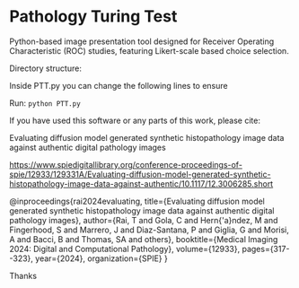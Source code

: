 # Pathology Turing Test
Python-based image presentation tool designed for Receiver Operating Characteristic (ROC) studies, featuring Likert-scale based choice selection.

Directory structure: 

Inside PTT.py you can change the following lines to ensure 

Run:
```python PTT.py```


If you have used this software or any parts of this work, please cite:

Evaluating diffusion model generated synthetic histopathology image data against authentic digital pathology images

https://www.spiedigitallibrary.org/conference-proceedings-of-spie/12933/129331A/Evaluating-diffusion-model-generated-synthetic-histopathology-image-data-against-authentic/10.1117/12.3006285.short

@inproceedings{rai2024evaluating,
  title={Evaluating diffusion model generated synthetic histopathology image data against authentic digital pathology images},
  author={Rai, T and Gola, C and Hern{\'a}ndez, M and Fingerhood, S and Marrero, J and Diaz-Santana, P and Giglia, G and Morisi, A and Bacci, B and Thomas, SA and others},
  booktitle={Medical Imaging 2024: Digital and Computational Pathology},
  volume={12933},
  pages={317--323},
  year={2024},
  organization={SPIE}
}

Thanks

